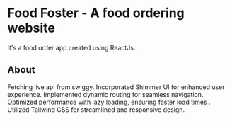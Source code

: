 # Food Foster - A food ordering website

It's a food order app created using ReactJs. 

## About

Fetching live api from swiggy.
Incorporated Shimmer UI for enhanced user experience.
Implemented dynamic routing for seamless navigation.
Optimized performance with lazy loading, ensuring faster load times .
Utilized Tailwind CSS for streamlined and responsive design.